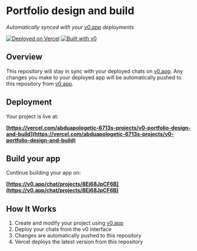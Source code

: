 # Portfolio design and build

*Automatically synced with your [v0.app](https://v0.app) deployments*

[![Deployed on Vercel](https://img.shields.io/badge/Deployed%20on-Vercel-black?style=for-the-badge&logo=vercel)](https://vercel.com/abduapologetic-6713s-projects/v0-portfolio-design-and-build)
[![Built with v0](https://img.shields.io/badge/Built%20with-v0.app-black?style=for-the-badge)](https://v0.app/chat/projects/8Ej68JpCF6B)

## Overview

This repository will stay in sync with your deployed chats on [v0.app](https://v0.app).
Any changes you make to your deployed app will be automatically pushed to this repository from [v0.app](https://v0.app).

## Deployment

Your project is live at:

**[https://vercel.com/abduapologetic-6713s-projects/v0-portfolio-design-and-build](https://vercel.com/abduapologetic-6713s-projects/v0-portfolio-design-and-build)**

## Build your app

Continue building your app on:

**[https://v0.app/chat/projects/8Ej68JpCF6B](https://v0.app/chat/projects/8Ej68JpCF6B)**

## How It Works

1. Create and modify your project using [v0.app](https://v0.app)
2. Deploy your chats from the v0 interface
3. Changes are automatically pushed to this repository
4. Vercel deploys the latest version from this repository